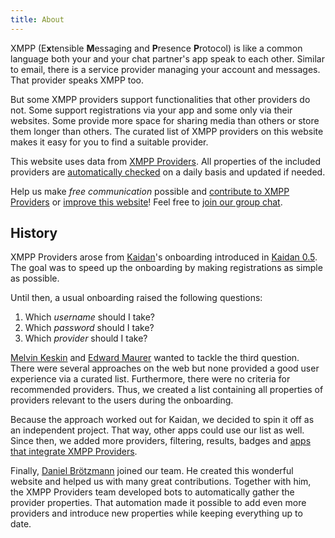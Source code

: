 ```yaml
---
title: About
---
```


XMPP (E**x**tensible **M**essaging and **P**resence **P**rotocol) is like a common language both your and your chat partner's app speak to each other.
Similar to email, there is a service provider managing your account and messages.
That provider speaks XMPP too.

But some XMPP providers support functionalities that other providers do not.
Some support registrations via your app and some only via their websites.
Some provide more space for sharing media than others or store them longer than others.
The curated list of XMPP providers on this website makes it easy for you to find a suitable provider.

This website uses data from [XMPP Providers](https://invent.kde.org/melvo/xmpp-providers).
All properties of the included providers are [automatically checked](/faq/#where-do-we-have-the-providers-properties-from) on a daily basis and updated if needed.

Help us make _free communication_ possible and [contribute to XMPP Providers](https://invent.kde.org/melvo/xmpp-providers/-/blob/master/CONTRIBUTING.md) or [improve this website](https://github.com/xsf/xmpp-providers-website)!
Feel free to [join our group chat](/contact/).

## History

XMPP Providers arose from [Kaidan](https://www.kaidan.im)'s onboarding introduced in [Kaidan 0.5](https://www.kaidan.im/2020/04/06/kaidan-0.5.0/).
The goal was to speed up the onboarding by making registrations as simple as possible.

Until then, a usual onboarding raised the following questions:
1. Which *username* should I take?
1. Which *password* should I take?
1. Which *provider* should I take?

[Melvin Keskin](https://invent.kde.org/melvo) and [Edward Maurer](https://wiki.xmpp.org/web/User:Echolon) wanted to tackle the third question.
There were several approaches on the web but none provided a good user experience via a curated list.
Furthermore, there were no criteria for recommended providers.
Thus, we created a list containing all properties of providers relevant to the users during the onboarding.

Because the approach worked out for Kaidan, we decided to spin it off as an independent project.
That way, other apps could use our list as well.
Since then, we added more providers, filtering, results, badges and [apps that integrate XMPP Providers](/apps/).

Finally, [Daniel Brötzmann](https://github.com/cal0pteryx) joined our team.
He created this wonderful website and helped us with many great contributions.
Together with him, the XMPP Providers team developed bots to automatically gather the provider properties.
That automation made it possible to add even more providers and introduce new properties while keeping everything up to date.
